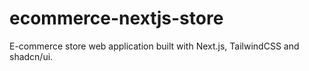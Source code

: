 # ecommerce-nextjs-store

E-commerce store web application built with Next.js, TailwindCSS and shadcn/ui.
